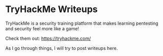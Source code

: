 # TryHackMe Writeups

TryHackMe is a security training platform that makes learning pentesting and security feel more like a game!

Check them out: https://tryhackme.com/

As I go through things, I will try to post writeups here.